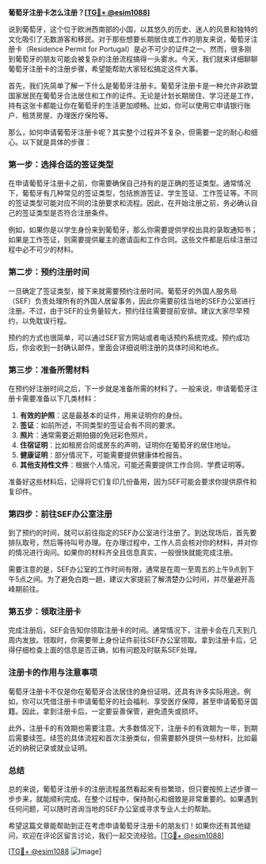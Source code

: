 **葡萄牙注册卡怎么注册？[[TG💪+ @esim1088](https://t.me/s/esim1088)]**

说到葡萄牙，这个位于欧洲西南部的小国，以其悠久的历史、迷人的风景和独特的文化吸引了无数游客和移民。对于那些想要长期居住或工作的朋友来说，葡萄牙注册卡（Residence Permit for Portugal）是必不可少的证件之一。然而，很多刚到葡萄牙的朋友可能会被复杂的注册流程搞得一头雾水。今天，我们就来详细聊聊葡萄牙注册卡的注册步骤，希望能帮助大家轻松搞定这件大事。

首先，我们先简单了解一下什么是葡萄牙注册卡。葡萄牙注册卡是一种允许非欧盟国家居民在葡萄牙合法居住和工作的证件。无论是计划长期居住、学习还是工作，持有这张卡都能让你在葡萄牙的生活更加顺畅。比如，你可以使用它申请银行账户、租赁房屋、办理医疗保险等。

那么，如何申请葡萄牙注册卡呢？其实整个过程并不复杂，但需要一定的耐心和细心。以下就是具体的步骤：

### 第一步：选择合适的签证类型

在申请葡萄牙注册卡之前，你需要确保自己持有的是正确的签证类型。通常情况下，葡萄牙有几种常见的签证类型，包括旅游签证、学生签证、工作签证等。不同的签证类型可能对应不同的注册要求和流程。因此，在开始注册之前，务必确认自己的签证类型是否符合注册条件。

例如，如果你是以学生身份来到葡萄牙，那么你需要提供学校出具的录取通知书；如果是工作签证，则需要提供雇主的邀请函和工作合同。这些文件都是后续注册过程中必不可少的材料。

### 第二步：预约注册时间

一旦确定了签证类型，接下来就需要预约注册时间。葡萄牙的外国人服务局（SEF）负责处理所有的外国人居留事务，因此你需要前往当地的SEF办公室进行注册。不过，由于SEF的业务量较大，预约往往需要提前安排。建议大家尽早预约，以免耽误行程。

预约的方式也很简单，可以通过SEF官方网站或者电话预约系统完成。预约成功后，你会收到一封确认邮件，里面会详细说明注册的具体时间和地点。

### 第三步：准备所需材料

在预约好注册时间之后，下一步就是准备所需的材料了。一般来说，申请葡萄牙注册卡需要准备以下几类材料：

1. **有效的护照**：这是最基本的证件，用来证明你的身份。
2. **签证**：如前所述，不同类型的签证会有不同的要求。
3. **照片**：通常需要近期拍摄的免冠彩色照片。
4. **住宿证明**：比如租房合同或房东的声明，证明你在葡萄牙的居住地址。
5. **健康证明**：部分情况下，可能需要提供健康体检报告。
6. **其他支持性文件**：根据个人情况，可能还需要提供工作合同、学费证明等。

准备好这些材料后，记得将它们复印几份备用，因为SEF可能会要求你提供原件和复印件。

### 第四步：前往SEF办公室注册

到了预约的时间，就可以前往指定的SEF办公室进行注册了。到达现场后，首先要排队取号，然后等待叫号办理。在办理过程中，工作人员会核对你的材料，并对你的情况进行询问。如果你的材料齐全且信息真实，一般很快就能完成注册。

需要注意的是，SEF办公室的工作时间有限，通常是在周一至周五的上午9点到下午5点之间。为了避免白跑一趟，建议大家提前了解清楚办公时间，并尽量避开高峰期前往。

### 第五步：领取注册卡

完成注册后，SEF会告知你领取注册卡的时间。通常情况下，注册卡会在几天到几周内发放。领取时，你需要带上身份证件前往SEF办公室领取。拿到注册卡后，记得仔细检查上面的信息是否正确，如有问题及时联系SEF处理。

### 注册卡的作用与注意事项

葡萄牙注册卡不仅是你在葡萄牙合法居住的身份证明，还具有许多实际用途。例如，你可以凭借注册卡申请葡萄牙的社会福利、享受医疗保障，甚至申请葡萄牙国籍。因此，拿到注册卡后，一定要妥善保管，避免遗失或损坏。

此外，注册卡的有效期也需要注意。大多数情况下，注册卡的有效期为一年，到期后需要续签。续签的具体流程和首次注册类似，但需要额外提供一些材料，比如最近的纳税记录或就业证明。

### 总结

总的来说，葡萄牙注册卡的注册流程虽然看起来有些繁琐，但只要按照上述步骤一步步来，就能顺利完成。在整个过程中，保持耐心和细致是非常重要的。如果遇到任何问题，可以随时咨询当地的SEF办公室或寻求专业人士的帮助。

希望这篇文章能帮助到正在考虑申请葡萄牙注册卡的朋友们！如果你还有其他疑问，欢迎在评论区留言讨论，我们一起交流经验。[[TG💪+ @esim1088](https://t.me/s/esim1088)]

[[TG💪+ @esim1088](https://t.me/s/esim1088) ![Image](https://i.postimg.cc/4NQfJmqS/Snipaste-2025-05-13-00-14-12.png)]